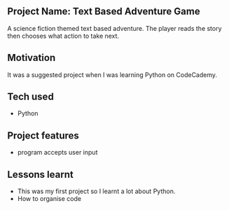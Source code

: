 ## Project Name: Text Based Adventure Game
A science fiction themed text based adventure. The player reads the story then chooses what action to take next.

## Motivation
It was a suggested project when I was learning Python on CodeCademy.

## Tech used
- Python

## Project features
- program accepts user input

## Lessons learnt
- This was my first project so I learnt a lot about Python.
- How to organise code
